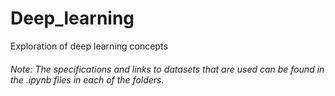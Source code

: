 # Deep_learning
Exploration of deep learning concepts

###### Note: The specifications and links to datasets that are used can be found in the .ipynb files in each of the folders.

